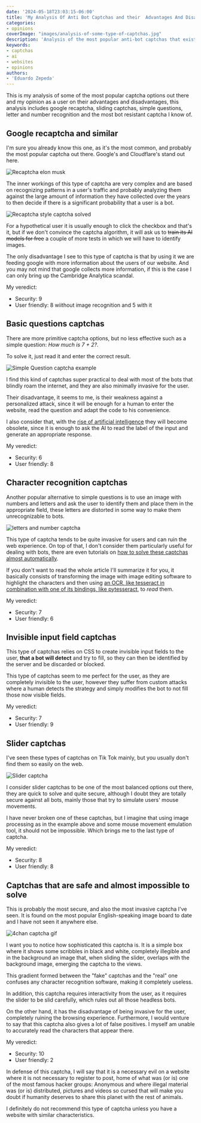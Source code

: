 ```yaml
---
date: '2024-05-18T23:03:15-06:00'
title: 'My Analysis Of Anti Bot Captchas and their  Advantages And Disadvantages'
categories:
- opinions
coverImage: "images/analysis-of-some-type-of-captchas.jpg"
description: 'Analysis of the most popular anti-bot captchas that exist, advantages, disadvantages, security level and how invasive they are for the user.'
keywords:
- captchas
- ai
- websites
- opinions
authors:
- 'Eduardo Zepeda'
---
```


This is my analysis of some of the most popular captcha options out there and my opinion as a user on their advantages and disadvantages, this analysis includes google recaptcha, sliding captchas, simple questions, letter and number recognition and the most bot resistant captcha I know of.

## Google recaptcha and similar

I'm sure you already know this one, as it's the most common, and probably the most popular captcha out there. Google's and Cloudflare's stand out here.

![Recaptcha elon musk](images/recaptcha-open-ai-sam-altman.jpg)

The inner workings of this type of captcha are very complex and are based on recognizing patterns in a user's traffic and probably analyzing them against the large amount of information they have collected over the years to then decide if there is a significant probability that a user is a bot.

![Recaptcha style captcha solved](images/recaptcha-style-captcha.gif)

For a hypothetical user it is usually enough to click the checkbox and that's it, but if we don't convince the captcha algorithm, it will ask us to ~~train its AI models for free~~ a couple of more tests in which we will have to identify images.

The only disadvantage I see to this type of captcha is that by using it we are feeding google with more information about the users of our website. And you may not mind that google collects more information, if this is the case I can only bring up the Cambridge Analytica scandal.

My veredict:
- Security: 9
- User friendly: 8 wiithout image recognition and 5 with it

## Basic questions captchas

There are more primitive captcha options, but no less effective such as a simple question: *How much is 7 + 2?*. 

To solve it, just read it and enter the correct result.

![Simple Question captcha example](images/simple-question-captcha.png)

I find this kind of captchas super practical to deal with most of the bots that blindly roam the internet, and they are also minimally invasive for the user. 

Their disadvantage, it seems to me, is their weakness against a personalized attack, since it will be enough for a human to enter the website, read the question and adapt the code to his convenience.

I also consider that, with the [rise of artificial intelligence](/en/the-rise-and-fall-of-the-ai-bubble/) they will become obsolete, since it is enough to ask the AI to read the label of the input and generate an appropriate response.

My veredict:
- Security: 6
- User friendly: 8

## Character recognition captchas

Another popular alternative to simple questions is to use an image with numbers and letters and ask the user to identify them and place them in the appropriate field, these letters are distorted in some way to make them unrecognizable to bots.

![letters and number captcha](images/letters-and-numbers-captcha.png)

This type of captcha tends to be quite invasive for users and can ruin the web experience. On top of that, I don't consider them particularly useful for dealing with bots, there are even tutorials on [how to solve these captchas almost automatically](https://medium.com/lemontech-engineering/breaking-captchas-from-scracth-almost-753895fade8a#?).

If you don't want to read the whole article I'll summarize it for you, it basically consists of transforming the image with image editing software to highlight the characters and then using [an OCR, like tesseract in combination with one of its bindings, like pytesseract](/en/ocr-with-tesseract-python-and-pytesseract/), to *read* them.

My veredict:
- Security: 7
- User friendly: 6

## Invisible input field captchas

This type of captchas relies on CSS to create invisible input fields to the user, **that a bot will detect** and try to fill, so they can then be identified by the server and be discarded or blocked.

This type of captchas seem to me perfect for the user, as they are completely invisible to the user, however they suffer from custom attacks where a human detects the strategy and simply modifies the bot to not fill those now visible fields.

My veredict:
- Security: 7
- User friendly: 9

## Slider captchas

I've seen these types of captchas on Tik Tok mainly, but you usually don't find them so easily on the web.

![Slider captcha](images/slider-captcha-example.gif)

I consider slider captchas to be one of the most balanced options out there, they are quick to solve and quite secure, although I doubt they are totally secure against all bots, mainly those that try to simulate users' mouse movements.

I have never broken one of these captchas, but I imagine that using image processing as in the example above and some mouse movement emulation tool, it should not be impossible. Which brings me to the last type of captcha.

My veredict:
- Security: 8
- User friendly: 8

## Captchas that are safe and almost impossible to solve

This is probably the most secure, and also the most invasive captcha I've seen. It is found on the most popular English-speaking image board to date and I have not seen it anywhere else.

![4chan captcha gif](images/4chan-captcha.gif)

I want you to notice how sophisticated this captcha is. It is a simple box where it shows some scribbles in black and white, completely illegible and in the background an image that, when sliding the slider, overlaps with the background image, emerging the captcha to the views. 

This gradient formed between the "fake" captchas and the "real" one confuses any character recognition software, making it completely useless.

In addition, this captcha requires interactivity from the user, as it requires the slider to be slid carefully, which rules out all those headless bots.

On the other hand, it has the disadvantage of being invasive for the user, completely ruining the browsing experience. Furthermore, I would venture to say that this captcha also gives a lot of false positives. I myself am unable to accurately read the characters that appear there.

My veredict:
- Security: 10
- User friendly: 2

In defense of this captcha, I will say that it is a necessary evil on a website where it is not necessary to register to post, home of what was (or is) one of the most famous hacker groups: Anonymous and where illegal material was (or is) distributed, pictures and videos so cursed that will make you doubt if humanity deserves to share this planet with the rest of animals.

I definitely do not recommend this type of captcha unless you have a website with similar characteristics.

